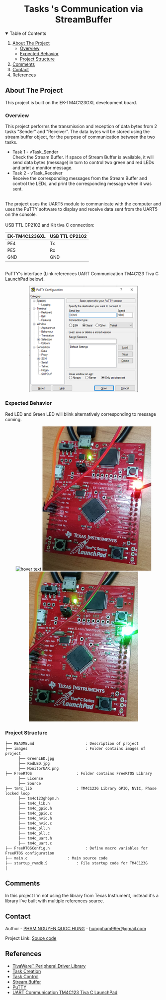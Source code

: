 <!-- PROJECT LOGO -->
<br />
<p align="center">
  <h1 align="center">Tasks 's Communication via StreamBuffer</h1>
  
  

<!-- TABLE OF CONTENTS -->
<details open="open">
  <summary>Table of Contents</summary>
  <ol>
    <li>
      <a href="#about-the-project">About The Project</a>
      <ul>
        <li><a href="#overview">Overview</a></li>
		<li><a href="#expected-behavior">Expected Behavior</a></li>
		<li><a href="#project-structure">Project Structure</a></li>
      </ul>
    </li>
	<li><a href="#comments">Comments</a></li>
    <li><a href="#contact">Contact</a></li>
    <li><a href="#references">References</a></li>
  </ol>
</details>



<!-- ABOUT THE PROJECT -->
## About The Project

This project is built on the EK-TM4C123GXL development board.

### Overview

This project performs the transmission and reception of data bytes from 2 tasks "Sender" and "Receiver". The data bytes will be stored using the stream buffer object, for the purpose of communication between the two tasks.<br>
* Task 1 - vTask_Sender<br>
Check the Stream Buffer. If space of Stream Buffer is available, it will send data bytes (message) in turn to control two green and red LEDs and print a monitor message.<br>
* Task 2 - vTask_Receiver<br>
Receive the corresponding messages from the Stream Buffer and control the LEDs, and print the corresponding message when it was sent. <br>
<br>
The project uses the UART5 module to communicate with the computer and uses the PuTTY software to display and receive data sent from the UART5 on the console.<br>
<br>
USB TTL CP2102 and Kit tiva C connection:


| EK-TM4C123GXL  |USB TTL CP2102		|
|----------------|-------------------------------|
|PE4      | Tx|
|PE5 	 | Rx| 
|GND   | GND   | 
<br>
PuTTY's interface (Link references UART Communication TM4C123 Tiva C LaunchPad below).
<p align = "center">
<img src="images/PuTTY.png" width="350" title="hover text">
<p>

### Expected Behavior
<p>
Red LED and Green LED will blink alternatively corresponding to message coming.<br>
<p align="center">
  <img src="images/MonitorUAR.png" width="350" title="hover text">
  <img src="images/RedLED.jpg" width="350" title="hover text">
  <img src="images/GreenLED.jpg" width="350" title="hover text">
</p>


### Project Structure

```
├── README.md              			: Description of project
├── images              			: Folder contains images of project
      ├── GreenLED.jpg
      ├── RedLED.jpg
      ├── MonitorUAR.png
├── FreeRTOS					: Folder contains FreeRTOS Library
      ├── License
      ├── Source
├── tm4c_lib					: TM4C123G Library GPIO, NVIC, Phase locked loop
      ├── tm4c123gh6pm.h
      ├── tm4c_lib.h
      ├── tm4c_gpio.h
      ├── tm4c_gpio.c
      ├── tm4c_nvic.h
      ├── tm4c_nvic.c
      ├── tm4c_pll.h
      ├── tm4c_pll.c
      ├── tm4c_uart.h
      ├── tm4c_uart.c
├── FreeRTOSConfig.h				: Define macro variables for FreeRTOS configuration
├── main.c					: Main source code
├── startup_rvmdk.S				: File startup code for TM4C123G
│   
```

<!-- GETTING STARTED -->
## Comments
In this project I'm not using the library from Texas Instrument, instead it's a library I've built with multiple references source.

<!-- CONTACT -->
## Contact

Author - [PHAM NGUYEN QUOC HUNG](https://hun9pham.github.io) - hungpham99er@gmail.com

Project Link: [Souce code](https://github.com/hun9pham/freertos-roadmap/tree/main/Project/StreamBuffer%20communication)



<!-- References -->
## References
* [TivaWare™ Peripheral Driver Library](www.ti.com/lit/ug/spmu298e/spmu298e.pdf)
* [Task Creation](https://www.freertos.org/a00019.html)
* [Task Control](https://www.freertos.org/a00112.html)
* [Stream Buffer](https://www.freertos.org/RTOS-stream-buffer-example.html)
* [PuTTY](https://www.putty.org)
* [UART Communication TM4C123 Tiva C LaunchPad](https://microcontrollerslab.com/uart-communication-tm4c123-tiva-c-launchpad/)
